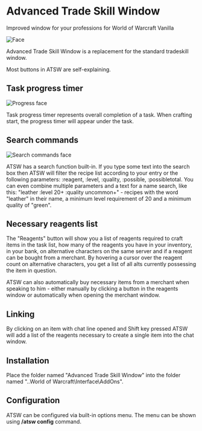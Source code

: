 # Advanced Trade Skill Window
Improved window for your professions for World of Warcraft Vanilla

![Face](https://user-images.githubusercontent.com/40469927/189532021-7dbcbb69-263b-4111-a106-2ceb67d4ef13.png)


  Advanced Trade Skill Window is a replacement for the standard tradeskill window.
  
  Most buttons in ATSW are self-explaining.
  
  ## Task progress timer
  
  ![Progress face](https://user-images.githubusercontent.com/40469927/189531527-6954507e-4045-41e7-b704-4d146013e196.png)
  
  Task progress timer represents overall completion of a task. When crafting start, the progress timer will appear under the task.


  ## Search commands
  
  ![Search commands face](https://user-images.githubusercontent.com/40469927/189531260-e6b3b716-f785-4b52-b7f1-f7d405e3f768.png)
  
  ATSW has a search function built-in. If you type some text into the search box then ATSW will filter the recipe list according to your entry or the following parameters: :reagent, :level, :quality, :possible, :possibletotal. You can even combine multiple parameters and a text for a name search, like this:
"leather :level 20+ :quality uncommon+" - recipes with the word "leather" in their name, a minimum level requirement of 20 and a minimum quality of "green".
  
  
  ## Necessary reagents list

  The "Reagents" button will show you a list of reagents required to craft items in the task list, how many of the reagents you have in your inventory, in your bank, on alternative characters on the same server and if a reagent can be bought from a merchant. By hovering a cursor over the reagent count on alternative characters, you get a list of all alts currently possessing the item in question.

  ATSW can also automatically buy necessary items from a merchant when speaking to him - either manually by clicking a button in the reagents window or automatically when opening the merchant window.
  
  
  ## Linking

  By clicking on an item with chat line opened and Shift key pressed ATSW will add a list of the reagents necessary to create a single item into the chat window.


  ## Installation

Place the folder named 	"Advanced Trade Skill Window" into the folder named 	"..World of Warcraft\Interface\AddOns".


  ## Configuration

ATSW can be configured via built-in options menu. The menu can be shown using **/atsw config** command.
